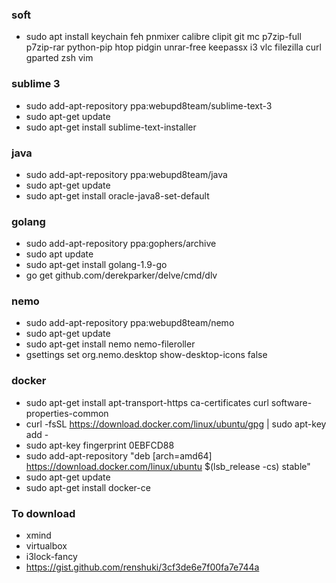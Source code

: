 ### soft
- sudo apt install keychain feh pnmixer calibre clipit git mc p7zip-full p7zip-rar python-pip htop pidgin unrar-free keepassx i3 vlc filezilla curl gparted zsh vim

### sublime 3
- sudo add-apt-repository ppa:webupd8team/sublime-text-3
- sudo apt-get update
- sudo apt-get install sublime-text-installer

### java
- sudo add-apt-repository ppa:webupd8team/java
- sudo apt-get update
- sudo apt-get install oracle-java8-set-default

### golang
- sudo add-apt-repository ppa:gophers/archive
- sudo apt update
- sudo apt-get install golang-1.9-go
- go get github.com/derekparker/delve/cmd/dlv

### nemo
- sudo add-apt-repository ppa:webupd8team/nemo
- sudo apt-get update
- sudo apt-get install nemo nemo-fileroller
- gsettings set org.nemo.desktop show-desktop-icons false

### docker
- sudo apt-get install apt-transport-https ca-certificates curl software-properties-common
- curl -fsSL https://download.docker.com/linux/ubuntu/gpg | sudo apt-key add -
- sudo apt-key fingerprint 0EBFCD88
- sudo add-apt-repository "deb [arch=amd64] https://download.docker.com/linux/ubuntu $(lsb_release -cs) stable"
- sudo apt-get update
- sudo apt-get install docker-ce

### To download
- xmind
- virtualbox
- i3lock-fancy
- https://gist.github.com/renshuki/3cf3de6e7f00fa7e744a
